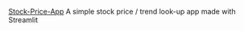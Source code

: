 [Stock-Price-App](https://ricxian-stock-price-app-myapp-fm3rrl.streamlitapp.com/)
A simple stock price / trend look-up app made with Streamlit
